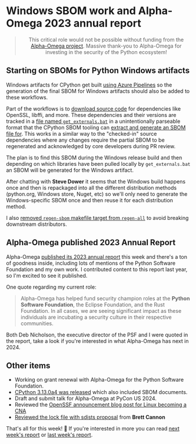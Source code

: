 # Windows SBOM work and Alpha-Omega 2023 annual report

<blockquote>
  <center>This critical role would not be possible without funding from the <a href="https://alpha-omega.dev">Alpha-Omega project</a>. Massive thank-you to Alpha-Omega for investing in the security of the Python ecosystem!</center>
</blockquote>

## Starting on SBOMs for Python Windows artifacts

Windows artifacts for CPython get built [using Azure Pipelines](https://github.com/python/release-tools/tree/master/windows-release)
so the generation of the final SBOM for Windows artifacts should also be added to these workflows.

Part of the workflows is to [download source code](https://github.com/python/cpython-source-deps) for dependencies like OpenSSL, libffi, and more.
These dependencies and their versions are tracked in a [file named `get_externals.bat`](https://github.com/python/cpython/blob/main/PCbuild/get_externals.bat) in a unintentionally parseable format
that the CPython SBOM tooling can [extract and generate an SBOM file for](https://github.com/python/cpython/pull/115789). This works in a similar way
to the "checked-in" source dependencies where any changes require the partial SBOM to be regenerated
and acknowledged by core developers during PR review.

The plan is to find this SBOM during the Windows release build and then depending on
which libraries have been pulled locally by `get_externals.bat` an SBOM will be generated
for the Windows artifact.

After chatting with **Steve Dower** it seems that the Windows build happens once
and then is repackaged into all the different distribution methods (python.org, Windows store, Nuget, etc)
so we'll only need to generate the Windows-specific SBOM once and then reuse it for each distribution method.

I also [removed `regen-sbom` makefile target from `regen-all`](https://github.com/python/cpython/pull/115790) to avoid breaking downstream distributors.

## Alpha-Omega published 2023 Annual Report

Alpha-Omega [published its 2023 annual report](https://openssf.org/blog/alpha-omega/2024/02/16/alpha-omega-2023-annual-report/) this week
and there's a ton of goodness inside, including lots of mentions of the Python Software Foundation and my own work.
I contributed content to this report last year, so I'm excited to see it published.

One quote regarding my current role:

> Alpha-Omega has helped fund security champion roles at the **Python
Software Foundation**, the Eclipse Foundation, and the Rust Foundation. In all
cases, we are seeing significant impact as these individuals are incubating a
security culture in their respective communities.

Both Deb Nicholson, the executive director of the PSF and I were quoted in the report,
take a look if you're interested in what Alpha-Omega has next in 2024.

## Other items

* Working on grant renewal with Alpha-Omega for the Python Software Foundation.
* [CPython 3.13.0a4 was released](https://www.python.org/downloads/release/python-3130a4/) which also included SBOM documents.
* Draft and submit talk for Alpha-Omega at PyCon US 2024.
* Reviewed the [OpenSSF announcement blog post for Linux becoming a CNA](https://openssf.org/blog/2024/02/14/linux-kernel-achieves-cve-numbering-authority-status/)
* [Reviewed the lock file with sdists proposal](https://discuss.python.org/t/lock-files-again-but-this-time-w-sdists/46593/17) from **Brett Cannon**

That's all for this week! 👋 If you're interested in more you can read [next week's report](https://sethmlarson.dev/security-developer-in-residence-weekly-report-31) or [last week's report](https://sethmlarson.dev/security-developer-in-residence-weekly-report-29).
